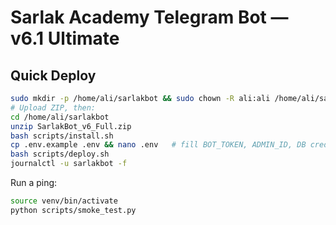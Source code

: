 # Sarlak Academy Telegram Bot — v6.1 Ultimate

## Quick Deploy
```bash
sudo mkdir -p /home/ali/sarlakbot && sudo chown -R ali:ali /home/ali/sarlakbot
# Upload ZIP, then:
cd /home/ali/sarlakbot
unzip SarlakBot_v6_Full.zip
bash scripts/install.sh
cp .env.example .env && nano .env   # fill BOT_TOKEN, ADMIN_ID, DB creds
bash scripts/deploy.sh
journalctl -u sarlakbot -f
```
Run a ping:
```bash
source venv/bin/activate
python scripts/smoke_test.py
```
